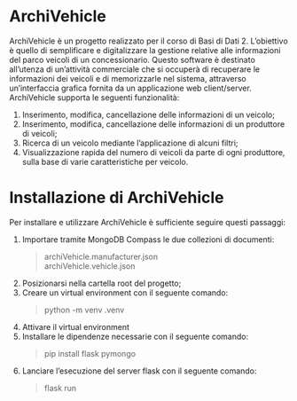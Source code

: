 # ArchiVehicle

ArchiVehicle è un progetto realizzato per il corso di Basi di Dati 2. L’obiettivo è quello di semplificare e digitalizzare la gestione relative alle
informazioni del parco veicoli di un concessionario. Questo software è destinato all’utenza
di un’attività commerciale che si occuperà di recuperare le informazioni dei veicoli e di
memorizzarle nel sistema, attraverso un’interfaccia grafica fornita da un applicazione web
client/server. ArchiVehicle supporta le seguenti funzionalità:
1. Inserimento, modifica, cancellazione delle informazioni di un veicolo;
2. Inserimento, modifica, cancellazione delle informazioni di un produttore di
veicoli;
3. Ricerca di un veicolo mediante l’applicazione di alcuni filtri;
4. Visualizzazione rapida del numero di veicoli da parte di ogni produttore, sulla
base di varie caratteristiche per veicolo.

# Installazione di ArchiVehicle
Per installare e utilizzare ArchiVehicle è sufficiente seguire questi passaggi:
1. Importare tramite MongoDB Compass le due collezioni di documenti:
    >archiVehicle.manufacturer.json <br>
     archiVehicle.vehicle.json
2. Posizionarsi nella cartella root del progetto;
3. Creare un virtual environment con il seguente comando:
    > python -m venv .venv
4. Attivare il virtual environment
5. Installare le dipendenze necessarie con il seguente comando:
    > pip install flask pymongo
6. Lanciare l’esecuzione del server flask con il seguente comando:
    > flask run